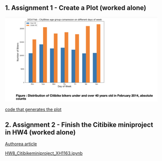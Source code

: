 ## 1. Assignment 1 - Create a Plot (worked alone)



![Alt text](Plot.png)

[code that generates the plot](https://github.com/xiaoninh/PUI2018_xh1163/blob/master/HW8_xh1163/HW8_plot_code.ipynb) 

## 2. Assignment 2 - Finish the Citibike miniproject in HW4 (worked alone)

[Authorea article](https://www.authorea.com/335334/jQT7wA1AcCVShpxuP0sFJg)

[HW8_Citibikeminiproject_XH1163.ipynb](https://github.com/xiaoninh/PUI2018_xh1163/blob/master/HW8_xh1163/HW8_Citibikeminiproject_XH1163.ipynb) 
